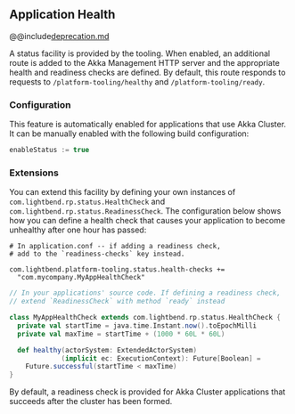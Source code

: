 ## Application Health

@@include[deprecation.md](deprecation.md)

A status facility is provided by the tooling. When enabled, an additional route is added to the Akka Management HTTP
server and the appropriate health and readiness checks are defined. By default, this route responds to
requests to `/platform-tooling/healthy` and `/platform-tooling/ready`.

### Configuration

This feature is automatically enabled for applications that use Akka Cluster. It can be manually enabled with the following build configuration:

```sbt
enableStatus := true
```

### Extensions

You can extend this facility by defining your own instances of `com.lightbend.rp.status.HealthCheck` and `com.lightbend.rp.status.ReadinessCheck`.
The configuration below shows how you can define a health check that causes your application to become unhealthy after one hour has passed:

```hocon
# In application.conf -- if adding a readiness check,
# add to the `readiness-checks` key instead.

com.lightbend.platform-tooling.status.health-checks +=
  "com.mycompany.MyAppHealthCheck"
```

```scala
// In your applications' source code. If defining a readiness check,
// extend `ReadinessCheck` with method `ready` instead

class MyAppHealthCheck extends com.lightbend.rp.status.HealthCheck {
  private val startTime = java.time.Instant.now().toEpochMilli
  private val maxTime = startTime + (1000 * 60L * 60L)

  def healthy(actorSystem: ExtendedActorSystem)
             (implicit ec: ExecutionContext): Future[Boolean] =
    Future.successful(startTime < maxTime)
}
```

By default, a readiness check is provided for Akka Cluster applications that succeeds after the cluster has been formed.

